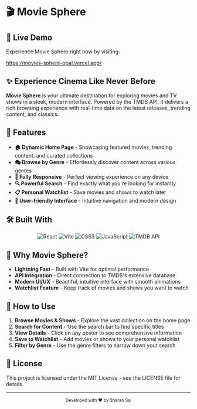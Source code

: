 # 🎬 Movie Sphere

## 🔗 Live Demo

Experience Movie Sphere right now by visiting:

https://movies-sphere-opal.vercel.app/

## ✨ Experience Cinema Like Never Before

**Movie Sphere** is your ultimate destination for exploring movies and TV shows in a sleek, modern interface. Powered by the TMDB API, it delivers a rich browsing experience with real-time data on the latest releases, trending content, and classics.


## 🚀 Features

- **🏠 Dynamic Home Page** - Showcasing featured movies, trending content, and curated collections
- **🎭 Browse by Genre** - Effortlessly discover content across various genres
- **📱 Fully Responsive** - Perfect viewing experience on any device
- **🔍 Powerful Search** - Find exactly what you're looking for instantly
- **📋 Personal Watchlist** - Save movies and shows to watch later
- **🌙 User-friendly Interface** - Intuitive navigation and modern design

## 🛠️ Built With

<p align="center">
  <img src="https://img.shields.io/badge/React-20232A?style=for-the-badge&logo=react&logoColor=61DAFB" alt="React" />
  <img src="https://img.shields.io/badge/Vite-B73BFE?style=for-the-badge&logo=vite&logoColor=FFD62E" alt="Vite" />
  <img src="https://img.shields.io/badge/CSS3-1572B6?style=for-the-badge&logo=css3&logoColor=white" alt="CSS3" />
  <img src="https://img.shields.io/badge/JavaScript-F7DF1E?style=for-the-badge&logo=javascript&logoColor=black" alt="JavaScript" />
  <img src="https://img.shields.io/badge/TMDB_API-01B4E4?style=for-the-badge&logo=themoviedatabase&logoColor=white" alt="TMDB API" />
</p>


## 🌟 Why Movie Sphere?

- **Lightning Fast** - Built with Vite for optimal performance
- **API Integration** - Direct connection to TMDB's extensive database
- **Modern UI/UX** - Beautiful, intuitive interface with smooth animations
- **Watchlist Feature** - Keep track of movies and shows you want to watch

## 📖 How to Use

1. **Browse Movies & Shows** - Explore the vast collection on the home page
2. **Search for Content** - Use the search bar to find specific titles
3. **View Details** - Click on any poster to see comprehensive information
4. **Save to Watchlist** - Add movies or shows to your personal watchlist
5. **Filter by Genre** - Use the genre filters to narrow down your search


## 📝 License

This project is licensed under the MIT License - see the LICENSE file for details.

---

<p align="center">
  <sub>Developed with ❤️ by Sharan Sai</sub>
</p>



